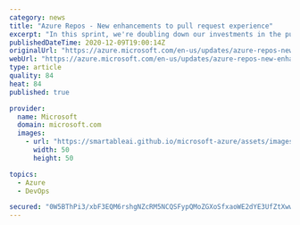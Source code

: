 ```yaml
---
category: news
title: "Azure Repos - New enhancements to pull request experience"
excerpt: "In this sprint, we're doubling down our investments in the pull request experience with a list of new enhancements."
publishedDateTime: 2020-12-09T19:00:14Z
originalUrl: "https://azure.microsoft.com/en-us/updates/azure-repos-new-enhancements-to-pr-experience/"
webUrl: "https://azure.microsoft.com/en-us/updates/azure-repos-new-enhancements-to-pr-experience/"
type: article
quality: 84
heat: 84
published: true

provider:
  name: Microsoft
  domain: microsoft.com
  images:
    - url: "https://smartableai.github.io/microsoft-azure/assets/images/organizations/microsoft.com-50x50.jpg"
      width: 50
      height: 50

topics:
  - Azure
  - DevOps

secured: "0W5BThPi3/xbF3EQM6rshgNZcRM5NCQSFypQMoZGXoSfxaoWE2dYE3UfZtXwwlF3jSi4Pe5KdkbkjMGMaMO8B++1hNI+/pK7jAW5nf3f8i/FGJP4QVqQ/5C8ZnREVv3o7A2LAG6eJIG9ItQo/atZbOuFD0P8eidReXHHjcq7zpsHqeTaOZh2RX6C3kg2mft3lWSEyfCiCmPKJiuRb0nRbBSlukGUeBNx7dtaS09TO34ankuJuLWxS30zvdg8O2T3rKRJ1wmZbcOMM1o8xpbNhvv2YSJgo9Is8dtYFre5mXMlGcezPfFUtIsbn7DRmCQM3dj7W2wd2GzkjfQaw16I3mdc+vedMTO7wGZT9UrwfTU=;HkSR5TXTQnFtUueDUOKniw=="
---
```



